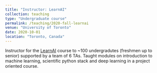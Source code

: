 ```yaml
---
title: "Instructor: LearnAI"
collection: teaching
type: "Undergraduate course"
permalink: /teaching/2020-fall-learnai
venue: "University of Toronto"
date: 2020-10-01
location: "Toronto, Canada"
---
```


Instructor for the [LearnAI](https://www.uoft.ai/) course to ~100 undergradutes (freshmen up to senior) supported by a team of 6 TAs. Taught modules on introduction to machine learning, scientific python stack and deep learning in a project oriented course.